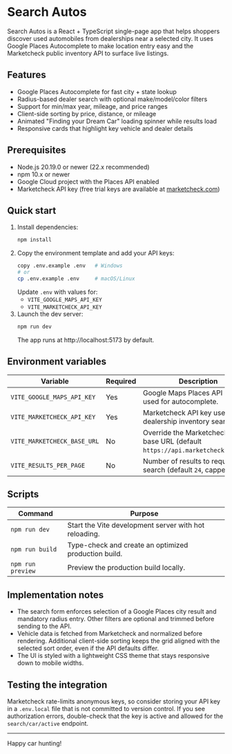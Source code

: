 # Search Autos

Search Autos is a React + TypeScript single-page app that helps shoppers discover used automobiles from dealerships near a selected city. It uses Google Places Autocomplete to make location entry easy and the Marketcheck public inventory API to surface live listings.

## Features

- Google Places Autocomplete for fast city + state lookup
- Radius-based dealer search with optional make/model/color filters
- Support for min/max year, mileage, and price ranges
- Client-side sorting by price, distance, or mileage
- Animated "Finding your Dream Car" loading spinner while results load
- Responsive cards that highlight key vehicle and dealer details

## Prerequisites

- Node.js 20.19.0 or newer (22.x recommended)
- npm 10.x or newer
- Google Cloud project with the Places API enabled
- Marketcheck API key (free trial keys are available at [marketcheck.com](https://www.marketcheck.com/))

## Quick start

1. Install dependencies:
   ```bash
   npm install
   ```
2. Copy the environment template and add your API keys:
   ```bash
   copy .env.example .env   # Windows
   # or
   cp .env.example .env     # macOS/Linux
   ```
   Update `.env` with values for:
   - `VITE_GOOGLE_MAPS_API_KEY`
   - `VITE_MARKETCHECK_API_KEY`
3. Launch the dev server:
   ```bash
   npm run dev
   ```
   The app runs at http://localhost:5173 by default.

## Environment variables

| Variable | Required | Description |
| --- | --- | --- |
| `VITE_GOOGLE_MAPS_API_KEY` | Yes | Google Maps Places API key used for autocomplete. |
| `VITE_MARKETCHECK_API_KEY` | Yes | Marketcheck API key used for dealership inventory search. |
| `VITE_MARKETCHECK_BASE_URL` | No | Override the Marketcheck API base URL (default `https://api.marketcheck.com/v2`). |
| `VITE_RESULTS_PER_PAGE` | No | Number of results to request per search (default `24`, capped at `50`). |

## Scripts

| Command | Purpose |
| --- | --- |
| `npm run dev` | Start the Vite development server with hot reloading. |
| `npm run build` | Type-check and create an optimized production build. |
| `npm run preview` | Preview the production build locally. |

## Implementation notes

- The search form enforces selection of a Google Places city result and mandatory radius entry. Other filters are optional and trimmed before sending to the API.
- Vehicle data is fetched from Marketcheck and normalized before rendering. Additional client-side sorting keeps the grid aligned with the selected sort order, even if the API defaults differ.
- The UI is styled with a lightweight CSS theme that stays responsive down to mobile widths.

## Testing the integration

Marketcheck rate-limits anonymous keys, so consider storing your API key in a `.env.local` file that is not committed to version control. If you see authorization errors, double-check that the key is active and allowed for the `search/car/active` endpoint.

---

Happy car hunting!